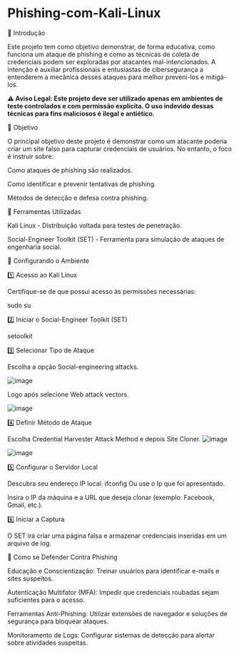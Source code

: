 # Phishing-com-Kali-Linux
📌 Introdução

Este projeto tem como objetivo demonstrar, de forma educativa, como funciona um ataque de phishing e como as técnicas de coleta de credenciais podem ser exploradas por atacantes mal-intencionados. A intenção é auxiliar profissionais e entusiastas de cibersegurança a entenderem a mecânica desses ataques para melhor preveni-los e mitigá-los.

**⚠ Aviso Legal: Este projeto deve ser utilizado apenas em ambientes de teste controlados e com permissão explícita. O uso indevido dessas técnicas para fins maliciosos é ilegal e antiético.**

🎯 Objetivo

O principal objetivo deste projeto é demonstrar como um atacante poderia criar um site falso para capturar credenciais de usuários. No entanto, o foco é instruir sobre:

Como ataques de phishing são realizados.

Como identificar e prevenir tentativas de phishing.

Métodos de detecção e defesa contra phishing.

🔧 Ferramentas Utilizadas

Kali Linux - Distribuição voltada para testes de penetração.

Social-Engineer Toolkit (SET) - Ferramenta para simulação de ataques de engenharia social.

🚀 Configurando o Ambiente

1️⃣ Acesso ao Kali Linux

Certifique-se de que possui acesso às permissões necessárias:

sudo su

2️⃣ Iniciar o Social-Engineer Toolkit (SET)

setoolkit

3️⃣ Selecionar Tipo de Ataque

Escolha a opção Social-engineering attacks.

![image](https://github.com/user-attachments/assets/a6de4aa3-1070-4f06-9084-0a97d77b6d83)

Logo após selecione Web attack vectors.

![image](https://github.com/user-attachments/assets/f4e40fbe-baab-420d-83d6-7661fb2b7c5d)


4️⃣ Definir Método de Ataque

Escolha Credential Harvester Attack Method e depois Site Cloner.
![image](https://github.com/user-attachments/assets/623178d4-d2db-4d51-965a-4bdc772608c0)

![image](https://github.com/user-attachments/assets/fc3fde94-d600-4c75-9a0c-8645e8972f8f)


5️⃣ Configurar o Servidor Local

Descubra seu endereço IP local:
ifconfig
Ou use o Ip que foi apresentado.

Insira o IP da máquina e a URL que deseja clonar (exemplo: Facebook, Gmail, etc.).

6️⃣ Iniciar a Captura

O SET irá criar uma página falsa e armazenar credenciais inseridas em um arquivo de log.

🔐 Como se Defender Contra Phishing

Educação e Conscientização: Treinar usuários para identificar e-mails e sites suspeitos.

Autenticação Multifator (MFA): Impedir que credenciais roubadas sejam suficientes para o acesso.

Ferramentas Anti-Phishing: Utilizar extensões de navegador e soluções de segurança para bloquear ataques.

Monitoramento de Logs: Configurar sistemas de detecção para alertar sobre atividades suspeitas.
